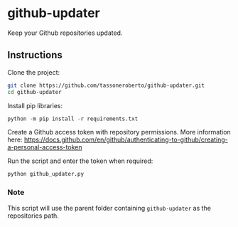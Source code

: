 # github-updater

Keep your Github repositories updated.

## Instructions

Clone the project:

```bash
git clone https://github.com/tassoneroberto/github-updater.git
cd github-updater
```

Install pip libraries:

```python
python -m pip install -r requirements.txt
```

Create a Github access token with repository permissions. More information here: <https://docs.github.com/en/github/authenticating-to-github/creating-a-personal-access-token>

Run the script and enter the token when required:

```python
python github_updater.py
```

### Note

This script will use the parent folder containing ```github-updater``` as the repositories path.
